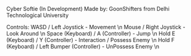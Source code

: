 Cyber Softie (In Development)
Made by: GoonShifters from Delhi Technological University

Controls: WASD / Left Joystick - Movement \n
          Mouse / Right Joystick - Look Around \n
          Space (Keyboard) / A (Controller) - Jump \n
          Hold E (Keyboard) / Y (Controller) - Interaction / Possess Enemy \n
          Hold F (Keyboard) / Left Bumper (Controller) - UnPossess Enemy \n
          
